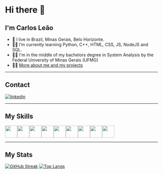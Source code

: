 # Hi there 👋
## I'm Carlos Leão

- 🏡 I live in Brazil, Minas Gerais, Belo Horizonte.
- 👨‍💻 I’m currently learning Python, C++, HTML, CSS, JS, NodeJS and SQL.
- 👨‍🎓 I'm in the middle of my bachelors degree in System Analysis by the Federal University of Minas Gerais (UFMG)
- 🙋‍♂️ [More about me and my projects](https://carlosleao.vercel.app)



---

## Contact
<a href="https://linkedin.com/in/carloshenriqueleao/" target="_blank">
  <img align="center" src="https://img.shields.io/badge/-carloshenriqueleao-0e76a8?style=flat&logo=linkedin" alt="linkedin"/>
</a>

---

## My Skills

<div style="display: flex;">
  <img loading="lazy" src="https://cdn.jsdelivr.net/gh/devicons/devicon/icons/git/git-original.svg" width="40" height="40" />
  <img loading="lazy" src="https://cdn.jsdelivr.net/gh/devicons/devicon/icons/c/c-original.svg" width="40" height="40" />
  <img loading="lazy" src="https://cdn.jsdelivr.net/gh/devicons/devicon/icons/cplusplus/cplusplus-original.svg" width="40" height="40" />
  <img loading="lazy" src="https://cdn.jsdelivr.net/gh/devicons/devicon/icons/python/python-original.svg" width="40" height="40" />
  <img loading="lazy" src="https://cdn.jsdelivr.net/gh/devicons/devicon/icons/javascript/javascript-original.svg" width="40" height="40" />
  <img loading="lazy" src="https://cdn.jsdelivr.net/gh/devicons/devicon/icons/nodejs/nodejs-original.svg" width="40" height="40" />
  <img loading="lazy" src="https://cdn.jsdelivr.net/gh/devicons/devicon/icons/react/react-original.svg" width="40" height="40" />
  <img loading="lazy" src="https://cdn.jsdelivr.net/gh/devicons/devicon/icons/html5/html5-original.svg" width="40" height="40" />
  <img loading="lazy" src="https://cdn.jsdelivr.net/gh/devicons/devicon/icons/css3/css3-original.svg" width="40" height="40" />
</div>



          
          

---

## My Stats 
[![GitHub Streak](http://github-readme-streak-stats.herokuapp.com?user=Chbmleao&theme=dark&background=000000)](https://git.io/streak-stats)
[![Top Langs](https://github-readme-stats.vercel.app/api/top-langs/?username=Chbmleao&layout=compact&theme=vision-friendly-dark)](https://github.com/anuraghazra/github-readme-stats)
